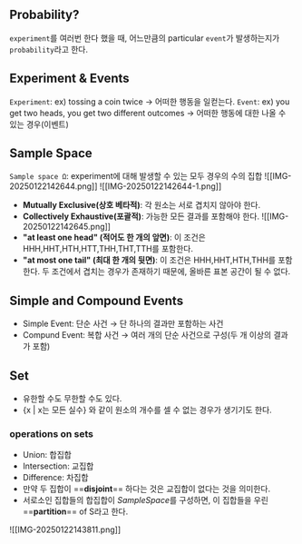 ## Probability?
`experiment`를 여러번 한다 했을 때, 어느만큼의 particular `event`가 발생하는지가 `probability`라고 한다. 

## Experiment & Events
`Experiment`: ex) tossing a coin twice
→ 어떠한 행동을 일컫는다. 
`Event`: ex) you get two heads, you get two different outcomes
→ 어떠한 행동에 대한 나올 수 있는 경우(이벤트)

## Sample Space
`Sample space Ω`: experiment에 대해 발생할 수 있는 모두 경우의 수의 집합
![[IMG-20250122142644.png]]
![[IMG-20250122142644-1.png]]
- **Mutually Exclusive(상호 베타적)**: 각 원소는 서로 겹치지 않아야 한다. 
- **Collectively Exhaustive(포괄적)**: 가능한 모든 결과를 포함해야 한다. 
![[IMG-20250122142645.png]]
- **"at least one head" (적어도 한 개의 앞면)**: 이 조건은 HHH,HHT,HTH,HTT,THH,THT,TTH를 포함한다. 
- **"at most one tail" (최대 한 개의 뒷면)**: 이 조건은 HHH,HHT,HTH,THH를 포함한다. 
두 조건에서 겹치는 경우가 존재하기 때문에, 올바른 표본 공간이 될 수 없다. 

## Simple and Compound Events
- Simple Event: 단순 사건
	→ 단 하나의 결과만 포함하는 사건
- Compund Event: 복합 사건
	→ 여러 개의 단순 사건으로 구성(두 개 이상의 결과가 포함)

## Set
- 유한할 수도 무한할 수도 있다. 
- {x | x는 모든 실수} 와 같이 원소의 개수를 셀 수 없는 경우가 생기기도 한다. 
### operations on sets
- Union: 합집합
- Intersection: 교집합
- Difference: 차집합
- 만약 두 집합이 ==**disjoint**== 하다는 것은 교집합이 없다는 것을 의미한다. 
- 서로소인 집합들의 합집합이 $Sample Space$를 구성하면, 이 집합들을 우린 ==**partition**== of S라고 한다. 

![[IMG-20250122143811.png]]